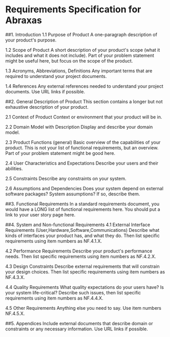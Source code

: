 
# Requirements Specification for Abraxas
##1. Introduction
1.1 Purpose of Product
A one-paragraph description of your product's purpose.

1.2 Scope of Product
A short description of your product's scope (what it includes and what it does not include). Part of your problem statement might be useful here, but focus on the scope of the product.

1.3 Acronyms, Abbreviations, Definitions
Any important terms that are required to understand your project documents.

1.4 References
Any external references needed to understand your project documents. Use URL links if possible.

##2. General Description of Product
This section contains a longer but not exhaustive description of your product.

2.1 Context of Product
Context or environment that your product will be in.

2.2 Domain Model with Description
Display and describe your domain model.

2.3 Product Functions (general)
Basic overview of the capabilities of your product. This is not your list of functional requirements, but an overview. Part of your problem statement might be good here.

2.4 User Characteristics and Expectations
Describe your users and their abilities.

2.5 Constraints
Describe any constraints on your system.

2.6 Assumptions and Dependencies
Does your system depend on external software packages? System assumptions? If so, describe them.

##3. Functional Requirements
In a standard requirements document, you would have a LONG list of functional requirements here. You should put a link to your user story page here.

##4. System and Non-functional Requirements
4.1 External Interface Requirements (User,Hardware,Software,Communications)
Describe what kinds of interfaces your product has, and what they do. Then list specific requirements using item numbers as NF.4.1.X.

4.2 Performance Requirements
Describe your product's performance needs. Then list specific requirements using item numbers as NF.4.2.X.

4.3 Design Constraints
Describe external requirements that will constrain your design choices. Then list specific requirements using item numbers as NF.4.3.X.

4.4 Quality Requirements
What quality expectations do your users have? Is your system life-critical? Describe such issues, then list specific requirements using item numbers as NF.4.4.X.

4.5 Other Requirements
Anything else you need to say. Use item numbers NF.4.5.X.

##5. Appendices
Include external documents that describe domain or constraints or any necessary information. Use URL links if possible.